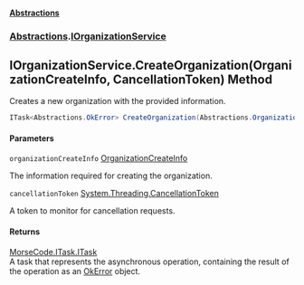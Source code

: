 #### [Abstractions](../../index.md 'index')
### [Abstractions](../index.md 'Abstractions').[IOrganizationService](index.md 'Abstractions\.IOrganizationService')

## IOrganizationService\.CreateOrganization\(OrganizationCreateInfo, CancellationToken\) Method

Creates a new organization with the provided information\.

```csharp
ITask<Abstractions.OkError> CreateOrganization(Abstractions.OrganizationCreateInfo organizationCreateInfo, System.Threading.CancellationToken cancellationToken=default(System.Threading.CancellationToken));
```
#### Parameters

<a name='Abstractions.IOrganizationService.CreateOrganization(Abstractions.OrganizationCreateInfo,System.Threading.CancellationToken).organizationCreateInfo'></a>

`organizationCreateInfo` [OrganizationCreateInfo](../OrganizationCreateInfo/index.md 'Abstractions\.OrganizationCreateInfo')

The information required for creating the organization\.

<a name='Abstractions.IOrganizationService.CreateOrganization(Abstractions.OrganizationCreateInfo,System.Threading.CancellationToken).cancellationToken'></a>

`cancellationToken` [System\.Threading\.CancellationToken](https://learn.microsoft.com/en-us/dotnet/api/system.threading.cancellationtoken 'System\.Threading\.CancellationToken')

A token to monitor for cancellation requests\.

#### Returns
[MorseCode\.ITask\.ITask](https://learn.microsoft.com/en-us/dotnet/api/morsecode.itask.itask 'MorseCode\.ITask\.ITask')  
A task that represents the asynchronous operation, containing the result of the operation as an
[OkError](../OkError/index.md 'Abstractions\.OkError') object\.